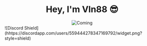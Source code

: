 <div align="center">
  <h1 align="center"> Hey, I'm Vln88 😎</h1>
</div>
<div align="center">
    <img src="https://github.com/Vln88/Vln88/assets/128435171/3f60e260-6201-4c0a-9080-bb6d1f2f823f" alt="Coming">
</div>
![Discord Shield](hhtps://discordapp.com/users/559444278347169792/widget.png?style=shield)



<!--
**Vln88/Vln88** is a ✨ _special_ ✨ repository because its `README.md` (this file) appears on your GitHub profile.

Here are some ideas to get you started:

- 🔭 I’m currently working on ...
- 🌱 I’m currently learning ...
- 👯 I’m looking to collaborate on ...
- 🤔 I’m looking for help with ...
- 💬 Ask me about ...
- 📫 How to reach me: ...
- 😄 Pronouns: ...
- ⚡ Fun fact: ...
-->
